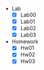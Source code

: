 - Lab
   - [x] Lab00
   - [x] Lab01
   - [x] Lab02
   - [x] Lab03
- Homework
  - [x] Hw01  
  - [x] Hw02
  - [x] Hw03